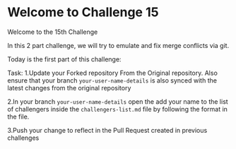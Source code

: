 # Welcome to Challenge 15

Welcome to the 15th Challenge

In this 2 part challenge, we will try to emulate and fix merge conflicts via git.

Today is the first part of this challenge:

Task:
1.Update your Forked repository From the Original repository. Also ensure that your branch ``your-user-name-details`` is also synced with the latest changes from the original repository

2.In your branch ``your-user-name-details`` open the add your name to the list of challengers inside the ``challengers-list.md`` file by following the format in the file.

3.Push your change to reflect in the Pull Request created in previous challenges

